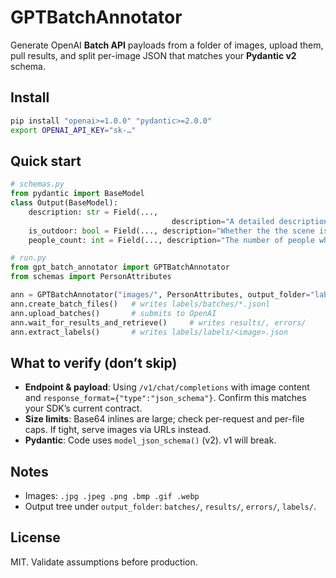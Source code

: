 # GPTBatchAnnotator

Generate OpenAI **Batch API** payloads from a folder of images, upload them, pull results, and split per-image JSON that matches your **Pydantic v2** schema.

## Install

```bash
pip install "openai>=1.0.0" "pydantic>=2.0.0"
export OPENAI_API_KEY="sk-…"
```

## Quick start

```python
# schemas.py
from pydantic import BaseModel
class Output(BaseModel):
    description: str = Field(...,
                                    description="A detailed description of what is happening in the image")
    is_outdoor: bool = Field(..., description="Whether the the scene is outdoor or indoor")
    people_count: int = Field(..., description="The number of people who are involved in this scene")

```

```python
# run.py
from gpt_batch_annotator import GPTBatchAnnotator
from schemas import PersonAttributes

ann = GPTBatchAnnotator("images/", PersonAttributes, output_folder="labels", model="gpt-4o-mini", batch_size=500)
ann.create_batch_files()   # writes labels/batches/*.jsonl
ann.upload_batches()       # submits to OpenAI
ann.wait_for_results_and_retrieve()     # writes results/, errors/
ann.extract_labels()       # writes labels/labels/<image>.json
```

## What to verify (don’t skip)

* **Endpoint & payload**: Using `/v1/chat/completions` with image content and `response_format={"type":"json_schema"}`. Confirm this matches your SDK’s current contract.
* **Size limits**: Base64 inlines are large; check per-request and per-file caps. If tight, serve images via URLs instead.
* **Pydantic**: Code uses `model_json_schema()` (v2). v1 will break.

## Notes

* Images: `.jpg .jpeg .png .bmp .gif .webp`
* Output tree under `output_folder`: `batches/`, `results/`, `errors/`, `labels/`.

## License

MIT. Validate assumptions before production.
